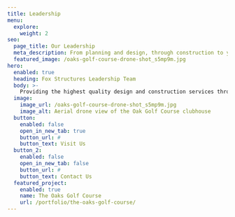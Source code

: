 ```yaml
---
title: Leadership
menu:
  explore:
    weight: 2
seo:
  page_title: Our Leadership
  meta_description: From planning and design, through construction to your final walk-through, you’ll have our dedicated attention every step of the way.
  featured_image: /oaks-golf-course-drone-shot_s5mp9m.jpg
hero: 
  enabled: true
  heading: Fox Structures Leadership Team
  body: >-
    Providing the highest quality design and construction services throughout Northeast Wisconsin for over 40 years.
  image: 
    image_url: /oaks-golf-course-drone-shot_s5mp9m.jpg
    image_alt: Aerial drone view of the Oak Golf Course clubhouse
  button:
    enabled: false
    open_in_new_tab: true
    button_url: #
    button_text: Visit Us
  button_2:
    enabled: false
    open_in_new_tab: false
    button_url: #
    button_text: Contact Us
  featured_project: 
    enabled: true
    name: The Oaks Golf Course
    url: /portfolio/the-oaks-golf-course/
---
```

